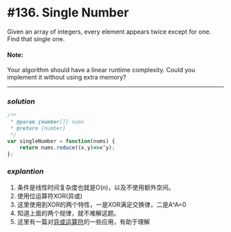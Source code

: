 # #136. Single Number
Given an array of integers, every element appears twice except for one. Find that single one.
#### Note:
Your algorithm should have a linear runtime complexity. Could you implement it without using extra memory?
<hr>  

### _*solution*_
```javascript
/**
 * @param {number[]} nums
 * @return {number}
 */
var singleNumber = function(nums) {
    return nums.reduce((x,y)=>x^y);
};
```

### _*explantion*_
1. 条件是线性时间复杂度也就是O(n)，以及不使用额外空间。
2. 使用位运算符XOR(异或)
3. 这里使用到XOR的两个特性，一是XOR满足交换律，二是A^A=0
4. 知道上面的两个规律，就不难解这题。
5. 这里有一篇对[异或运算符](http://blog.csdn.net/rockpk008/article/details/49982925)的一些应用，有助于理解
